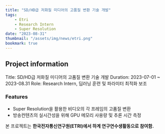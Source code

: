 ```yaml
---
title: "SD/HD급 저화질 미디어의 고품질 변환 기술 개발"
tags:
    - Etri
    - Research Intern
    - Super Resolution
date: "2023-08-31"
thumbnail: "/assets/img/news/etri.png"
bookmark: true
---
```


## Project information
Title: SD/HD급 저화질 미디어의 고품질 변환 기술 개발
Duration: 2023-07-01 ~ 2023-08.31
Role: Research Intern, 딥러닝 훈련 및 파라미터 최적화 보조

### Features
- Super Resolution을 활용한 비디오의 각 프레임의 고품질 변환
- 방송컨텐츠의 실시간성을 위해 GPU 메모리 사용량 및 추론 시간 측정 


<div class="alert alert-primary" role="alert">
    본 프로젝트는 <strong>한국전자통신연구원(ETRI)에서 하계 연구연수생활동으로 참여함.</strong>
</div> 



